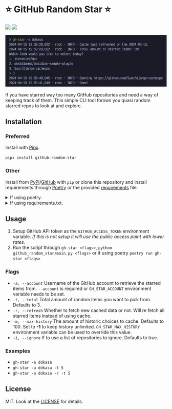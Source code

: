 # ⭐️ GitHub Random Star ⭐️

<a href="https://pypi.org/project/github-random-star"><img src="https://img.shields.io/pypi/v/github_random_star?style=for-the-badge&logo=pypi" /></a>
<a href="https://pypi.org/project/github-random-star"><img src="https://img.shields.io/pypi/dm/github-random-star?style=for-the-badge" /></a>

![](docs/example_image.png?raw=true)

If you have starred way too many GitHub repositories and need a way of keeping track of them. This simple CLI tool throws you quasi random starred repos to look at and explore.

## Installation

### Preferred

Install with [Pipx](https://github.com/pypa/pipx).

`pipx install github-random-star`

### Other

Install from [PyPi](https://pypi.org/project/github-random-star)/[GitHub](https://github.com/ddkasa/github-random-star) with `pip` or clone this repository and install requirements through [Poetry](pyproject.toml) or the provided [requirements](requirements.txt) file.

<details>
    <summary>If using poetry.</summary>
    <code>$ git clone https://github.com/ddkasa/github-random-star</code><br>
    <code>$ cd github-random-star</code><br>
    <code>$ poetry shell</code><br>
    <code>$ poetry install</code>
</details>
<details>
    <summary>If using requirements.txt.</summary>
    <code>$ git clone https://github.com/ddkasa/github-random-star</code><br>
    <code>$ cd github-random-star</code><br>
    <code>$ virtualenv -p python3.12 .venv</code><br>
    <code>$ source .venv/bin/activate</code><br>
    <code>$ pip install -r requirements.txt</code>
</details>

## Usage

1. Setup GitHub API token as the `GITHUB_ACCESS_TOKEN` environment variable. _If this is not setup it will use the public access point with lower rates._
2. Run the script through `gh-star <flags>`, `python github_random_star/main.py <flags>` or if using poetry `poetry run gh-star <flags>`

### Flags

- `-a, --account` Username of the GitHub account to retrieve the starred items from. `--account` is required or `GH_STAR_ACCOUNT` environment variable needs to be set.
- `-t, --total` Total amount of random items you want to pick from. Defaults to 3.
- `-r, --refresh` Whether to fetch new cached data or not. Will re fetch all starred items instead of using cache.
- `-m, --max-history` The amount of historic choices to cache. Defaults to 100. Set to **-1** to keep history unlimited. `GH_STAR_MAX_HISTORY` environment variable can be used to override this value.
- `-i, --ignore` If to use a list of repositories to ignore. Defaults to true.

### Examples

- `gh-star -a ddkasa`
- `gh-star -a ddkasa -t 5`
- `gh-star -a ddkasa -r -t 5`

## License

MIT. Look at the [LICENSE](LICENSE.md) for details.

